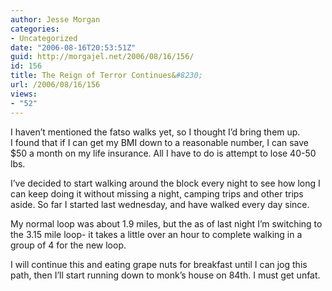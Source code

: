 ```yaml
---
author: Jesse Morgan
categories:
- Uncategorized
date: "2006-08-16T20:53:51Z"
guid: http://morgajel.net/2006/08/16/156/
id: 156
title: The Reign of Terror Continues&#8230;
url: /2006/08/16/156
views:
- "52"
---
```


I haven’t mentioned the fatso walks yet, so I thought I’d bring them up.  
I found that if I can get my BMI down to a reasonable number, I can save $50 a month on my life insurance. All I have to do is attempt to lose 40-50 lbs.

 I’ve decided to start walking around the block every night to see how long I can keep doing it without missing a night, camping trips and other trips aside. So far I started last wednesday, and have walked every day since.

My normal loop was about 1.9 miles, but the as of last night I’m switching to the 3.15 mile loop- it takes a little over an hour to complete walking in a group of 4 for the new loop.

I will continue this and eating grape nuts for breakfast until I can jog this path, then I’ll start running down to monk’s house on 84th. I must get unfat.